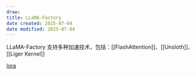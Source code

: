 ```yaml
---
draw:
title: LLaMA-Factory
date created: 2025-07-04
date modified: 2025-07-04
---
```


LLaMA-Factory 支持多种加速技术，包括：[[FlashAttention]]、[[Unsloth]]、[[Liger Kernel]]

[lora](lora.md)
